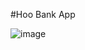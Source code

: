 #Hoo Bank App

![image](https://github.com/Salgaduwml/HooBank/assets/88678198/79f61981-fb50-478b-aa8a-de4f775b112d)

